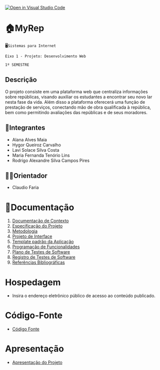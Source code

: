 [![Open in Visual Studio Code](https://classroom.github.com/assets/open-in-vscode-718a45dd9cf7e7f842a935f5ebbe5719a5e09af4491e668f4dbf3b35d5cca122.svg)](https://classroom.github.com/online_ide?assignment_repo_id=14259179&assignment_repo_type=AssignmentRepo)
# 🏠MyRep

🖥️`Sistemas para Internet`

`Eixo 1 - Projeto: Desenvolvimento Web`

`1º SEMESTRE`

## Descrição 

O projeto consiste em uma plataforma web que centraliza informações sobre repúblicas, visando auxiliar os estudantes a encontrar seu novo lar nesta fase da vida.
Além disso a plataforma oferecerá uma função de prestação de serviços, conectando mão de obra qualificada à república, bem como permitindo avaliações das repúblicas e de seus moradores.

## 🧠Integrantes  

* Alana Alves Maia
* Hygor Queiroz Carvalho
* Lavi Solace Silva Costa
* Maria Fernanda Tenório Lins
* Rodrigo Alexandre Silva Campos Pires
  

## 👨‍🏫Orientador

* Claudio Faria 

# 💾Documentação

<ol>
<li><a href="documents/01-Documentação de Contexto.md"> Documentação de Contexto</a></li>
<li><a href="documents/02-Especificação do Projeto.md"> Especificação do Projeto</a></li>
<li><a href="documents/03-Metodologia.md"> Metodologia</a></li>
<li><a href="documents/04-Projeto de Interface.md"> Projeto de Interface</a></li>
<li><a href="documents/05-Template padrão da Aplicação.md"> Template padrão da Aplicação</a></li>
<li><a href="documents/06-Programação de Funcionalidades.md"> Programação de Funcionalidades</a></li>
<li><a href="documents/07-Plano de Testes de Software.md"> Plano de Testes de Software</a></li>
<li><a href="documents/08-Registro de Testes de Software.md"> Registro de Testes de Software</a></li>
<li><a href="documents/09-Referências Bibliográficas.md"> Referências Bibliográficas</a></li>
</ol>

# Hospedagem

* Insira o endereço eletrônico público de acesso ao conteúdo publicado. 

# Código-Fonte

* <a href="src/README.md">Código Fonte</a>

# Apresentação

* <a href="presentation/README.md">Apresentação do Projeto</a>
